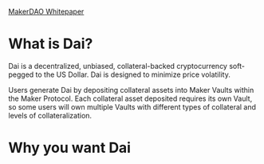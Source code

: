 [MakerDAO Whitepaper](https://makerdao.com/en/whitepaper#abstract)

# What is Dai?
Dai is a decentralized, unbiased, collateral-backed cryptocurrency soft-pegged to the US Dollar. Dai is designed to minimize price volatility.

Users generate Dai by depositing collateral assets into Maker Vaults within the Maker Protocol. Each collateral asset deposited requires its own Vault, so some users will own multiple Vaults with different types of collateral and levels of collateralization. 

# Why you want Dai
